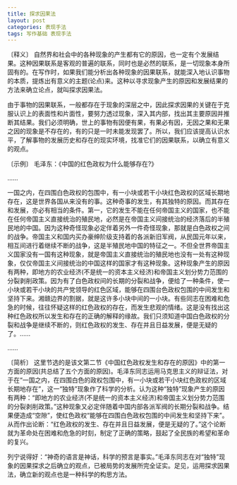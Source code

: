 ```yaml
---
title: 探求因果法
layout: post
categories: 表现手法
tags: 写作基础 表现手法
---
```


〔释义〕 自然界和社会中的各种现象的产生都有它的原因，也一定有个发展结果。这种因果联系是客观的普遍的联系，同时也是必然的联系，是一切现象本身所固有的。在写作时，如果我们能分析出各种现象的因果联系，就能深入地认识事物的本质，提炼出有意义的主题(论点)来。这种以寻求现象产生的原因和发展结果的方法来确立论点，就叫探求因果法。

由于事物的因果联系，一般都存在于现象的深层之中，因此探求因果的关键在于克服认识上的表面性和片面性，要努力透过现象，深入其内部，找出其主要原因并推断其结果。我们必须明确，世上的事物有因便有果，有果必有因，无因之果和无果之因的现象是不存在的，有的只是一时未能发现罢了。所以，我们应该提高认识水平，了解事物的发展历史和存在的现实环境，找准它们的因果联系，以确立有意义的观点。

〔示例〕 毛泽东：《中国的红色政权为什么能够存在?》

……

一国之内，在四围白色政权的包围中，有一小块或若干小块红色政权的区域长期地存在，这是世界各国从来没有的事。这种奇事的发生，有其独特的原因。而其存在和发展，亦必有相当的条件。第一，它的发生不能在任何帝国主义的国家，也不能在任何帝国主义直接统治的殖民地，必然是在帝国主义间接统治的经济落后的半殖民地的中国。因为这种奇怪现象必定伴着另外一件奇怪现象，那就是白色政权之间的战争。帝国主义和国内买办豪绅阶级支持着的各派新旧军阀，从民国元年以来，相互间进行着继续不断的战争，这是半殖民地中国的特征之一。不但全世界帝国主义国家没有一国有这种现象，就是帝国主义直接统治的殖民地也没有一处有这种现象，仅仅帝国主义间接统治的中国这样的国家才有这种现象。这种现象产生的原因有两种，即地方的农业经济(不是统一的资本主义经济)和帝国主义划分势力范围的分裂剥削政策。因为有了白色政权间的长期的分裂和战争，便给了一种条件，使一小块或若干小块的共产党领导的红色区域，能够在四围台色政权包围的中间发生和坚持下来。湘赣边界的割据，就是这许多小块中间的一小块。有些同志在困难和危急的时候，往往怀疑这样的红色政权的存在，而发生悲观的情绪。这是没有找出这种红色政权所以发生和存在的正确的解释的缘故。我们只须知道中国白色政权的分裂和战争是继续不断的，则红色政权的发生、存在并且日益发展，便是无疑的了。……

……

〔简析〕 这里节选的是该文第二节《中国红色政权发生和存在的原因》中的第一方面的原因(共总结了五个方面的原因)。毛泽东同志运用马克思主义的辩证法，对于在“一国之内，在四围白色的政权包围中，有一小块或若干小块红色政权的区域长期地存在”，这一“独特”现象作了科学的分析。认为这种“独特”现象产生的原因有两种：“即地方的农业经济(不是统一的资本主义经济)和帝国主义划分势力范围的分裂剥削政策。”这种现象又必定伴随着中国内部各派军阀的长期分裂和战争。结果便造成“空隙”，使红色政权“能够在四围白色政权包围的中间发生和坚持下来”。从而作出论断：“红色政权的发生、存在并且日益发展，便是无疑的了。”这个论断就为革命处在困难和危急的时刻，制定了正确的策略，鼓起了全民族的希望和革命的复兴。

列宁说得好：“神奇的语言是神话，科学的预言是事实。”毛泽东同志在对“独特”现象的因果探求之后确立的观点，已被局势的发展所完全证实。足见，运用探求因果法，确立新的观点也是一种科学的构思方法。 